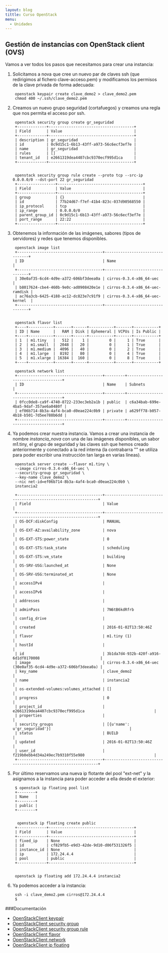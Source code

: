 ```yaml
---
layout: blog
tittle: Curso OpenStack
menu:
  - Unidades
---
```


## Gestión de instancias con OpenStack client (OVS)

Vamos a ver todos los pasos que necesitamos para crear una instancia: 

1. Solicitamos a nova que cree un nuevo par de claves ssh (que
redirigimos al fichero clave-acceso.pem) y modificamos los permisos de
la clave privada de forma adecuada:

        openstack keypair create clave_demo2 > clave_demo2.pem
        chmod 400 ~/.ssh/clave_demo2.pem

2. Creamos un nuevo grupo seguridad (cortafuegos) y creamos una regla
que nos permita el acceso por ssh. 

        openstack security group create gr_seguridad
        +-------------+--------------------------------------+
        | Field       | Value                                |
        +-------------+--------------------------------------+
        | description | gr_seguridad                         |
        | id          | 0c9d15c1-6b13-43ff-a973-56c6ecf3ef7e |
        | name        | gr_seguridad                         |
        | rules       | []                                   |
        | tenant_id   | e2661319dea4407cbc9370ecf995d1ca     |
        +-------------+--------------------------------------+

        
        openstack security group rule create --proto tcp --src-ip 0.0.0.0/0 --dst-port 22 gr_seguridad
        +-----------------+--------------------------------------+
        | Field           | Value                                |
        +-----------------+--------------------------------------+
        | group           | {}                                   |
        | id              | 77b24d67-f7ef-41b4-823c-037d90568550 |
        | ip_protocol     | tcp                                  |
        | ip_range        | 0.0.0.0/0                            |
        | parent_group_id | 0c9d15c1-6b13-43ff-a973-56c6ecf3ef7e |
        | port_range      | 22:22                                |
        +-----------------+--------------------------------------+


3. Obtenemos la información de las imágenes, sabores (tipos de
servidores) y redes que tenemos disponibles.

        openstack image list
        +--------------------------------------+---------------------------------+
        | ID                                   | Name                            |
        +--------------------------------------+---------------------------------+
        | 30e0af35-6cd4-4d9e-a372-606bf3deea0a | cirros-0.3.4-x86_64-uec         |
        | b8017624-cbe4-460b-9e0c-ad0908420e1e | cirros-0.3.4-x86_64-uec-ramdisk |
        | ac76a3cb-6425-4188-ac12-dc823e7c91f9 | cirros-0.3.4-x86_64-uec-kernel  |
        +--------------------------------------+---------------------------------+
      
        
        openstack flavor list
        +----+-----------+-------+------+-----------+-------+-----------+
        | ID | Name      |   RAM | Disk | Ephemeral | VCPUs | Is Public |
        +----+-----------+-------+------+-----------+-------+-----------+
        | 1  | m1.tiny   |   512 |    1 |         0 |     1 | True      |
        | 2  | m1.small  |  2048 |   20 |         0 |     1 | True      |
        | 3  | m1.medium |  4096 |   40 |         0 |     2 | True      |
        | 4  | m1.large  |  8192 |   80 |         0 |     4 | True      |
        | 5  | m1.xlarge | 16384 |  160 |         0 |     8 | True      |
        +----+-----------+-------+------+-----------+-------+-----------+

        openstack network list
        +--------------------------------------+---------+--------------------------------------+
        | ID                                   | Name    | Subnets                              |
        +--------------------------------------+---------+--------------------------------------+
        | 0fcc0de8-ca9f-4740-8722-233ec3eb2a1b | public  | c6a34bab-699e-4ba5-9daf-357ae6a0480f |
        | ef06b714-8b3a-4af4-bca0-d0eae224c0b9 | private | a629ff78-b057-4b18-b501-7d5ee788b6dd |
        +--------------------------------------+---------+--------------------------------------+


4. Ya podemos crear nuestra instancia. Vamos a crear una instancia de
nombre *instancia_nova* con una de las imágenes disponibles, un sabor
m1.tiny, el grupo de  seguridad y las claves ssh que hemos creado
anteriormente y conectado a la red interna (la contrabarra "\" se
utiliza para poder escribir una instrucción tan larga en varias
líneas). 

        openstack server create --flavor m1.tiny \
        --image cirros-0.3.4-x86_64-uec \
        --security-group gr_seguridad \
        --key-name clave_demo2 \
        --nic net-id=ef06b714-8b3a-4af4-bca0-d0eae224c0b9 \
        instancia2

        +--------------------------------------+----------------------------------------------------------------+
        | Field                                | Value                                                          |
        +--------------------------------------+----------------------------------------------------------------+
        | OS-DCF:diskConfig                    | MANUAL                                                         |
        | OS-EXT-AZ:availability_zone          | nova                                                           |
        | OS-EXT-STS:power_state               | 0                                                              |
        | OS-EXT-STS:task_state                | scheduling                                                     |
        | OS-EXT-STS:vm_state                  | building                                                       |
        | OS-SRV-USG:launched_at               | None                                                           |
        | OS-SRV-USG:terminated_at             | None                                                           |
        | accessIPv4                           |                                                                |
        | accessIPv6                           |                                                                |
        | addresses                            |                                                                |
        | adminPass                            | 7N6tB6kdRfrb                                                   |
        | config_drive                         |                                                                |
        | created                              | 2016-01-02T13:50:46Z                                           |
        | flavor                               | m1.tiny (1)                                                    |
        | hostId                               |                                                                |
        | id                                   | 3b1da7d4-932b-420f-a916-6d1df0170008                           |
        | image                                | cirros-0.3.4-x86_64-uec (30e0af35-6cd4-4d9e-a372-606bf3deea0a) |
        | key_name                             | clave_demo2                                                    |
        | name                                 | instancia2                                                     |
        | os-extended-volumes:volumes_attached | []                                                             |
        | progress                             | 0                                                              |
        | project_id                           | e2661319dea4407cbc9370ecf995d1ca                               |
        | properties                           |                                                                |
        | security_groups                      | [{u'name': u'gr_seguridad'}]                                   |
        | status                               | BUILD                                                          |
        | updated                              | 2016-01-02T13:50:46Z                                           |
        | user_id                              | f219b0ebb4d34a249ec7b9310f55e980                               |
        +--------------------------------------+----------------------------------------------------------------+


5. Por último reservamos una nueva ip flotante del pool "ext-net" y la
asignamos a la instancia para poder acceder a ella desde el exterior:

        $ openstack ip floating pool list
        +--------+
        | Name   |
        +--------+
        | public |
        +--------+


         openstack ip floating create public
        +-------------+--------------------------------------+
        | Field       | Value                                |
        +-------------+--------------------------------------+
        | fixed_ip    | None                                 |
        | id          | cf829fb5-e9d3-42de-9d10-d06f531326f5 |
        | instance_id | None                                 |
        | ip          | 172.24.4.4                           |
        | pool        | public                               |
        +-------------+--------------------------------------+

  
        openstack ip floating add 172.24.4.4 instancia2


6. Ya podemos acceder a la instancia:

        ssh -i clave_demo2.pem cirros@172.24.4.4
        $ 


###Documentación

* [OpenStackClient keypair](http://docs.openstack.org/developer/python-openstackclient/command-objects/keypair.html)
* [OpenStackClient security group](http://docs.openstack.org/developer/python-openstackclient/command-objects/security-group.html)
* [OpenStackClient security group rule](http://docs.openstack.org/developer/python-openstackclient/command-objects/security-group-rule.html)
* [OpenStackClient flavor](http://docs.openstack.org/developer/python-openstackclient/command-objects/flavor.html)
* [OpenStackClient network](http://docs.openstack.org/developer/python-openstackclient/command-objects/network.html)
* [OpenStackClient ip floating](http://docs.openstack.org/developer/python-openstackclient/command-objects/ip-floating.html)